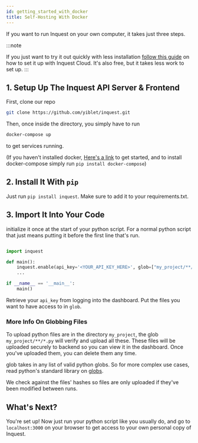 ```yaml
---
id: getting_started_with_docker
title: Self-Hosting With Docker
---
```


If you want to run Inquest on your own computer, it takes just three 
steps. 


:::note

If you just want to try it out quickly with less installation 
[follow this guide](getting_started.md) on how to set it up with Inquest Cloud.  It's also free, but it takes less work to set up.
:::

## 1. Setup Up The Inquest API Server & Frontend

First, clone our repo

```bash
git clone https://github.com/yiblet/inquest.git
```

Then, once inside the directory, you simply have to run

```bash
docker-compose up
```

to get services running. 

(If you haven't installed docker, [Here's a link](https://docs.docker.com/get-docker/) to get started, and 
to install docker-compose simply run `pip install docker-compose`)


## 2. Install It With `pip`

Just run `pip install inquest`. Make sure to add it to your requirements.txt.

## 3. Import It Into Your Code

initialize it once at the start of your python script.
For a normal python script that just means putting it before the
first line that's run.

```python

import inquest

def main():
    inquest.enable(api_key='<YOUR_API_KEY_HERE>', glob=["my_project/**/*.py"])
    ...

if __name__ == '__main__':
    main()
```

Retrieve your `api_key` from logging into the dashboard. Put the files you want
to have access to in `glob`.

### More Info On Globbing Files

To upload python files are in the directory `my_project`, the glob `my_project/**/*.py` will
verify and upload all these. These files will be uploaded securely to backend so you can view
it in the dashboard. Once you've uploaded them, you can delete them any time.

glob takes in any list of valid python globs. So for more complex use cases, read python's standard
library on [globs](https://docs.python.org/3/library/glob.html).

We check against the files' hashes so files are only uploaded if they've been modified between runs.

## What's Next?

You're set up! Now just run your python script like you usually do, and go to `localhost:3000` on your 
browser to get access to your own personal copy of Inquest.
